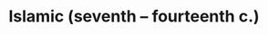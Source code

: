 ---
label: "II"
title: "Islamic (seventh – fourteenth c.)"
order: 990
layout: page
outputs: [ html ]
---